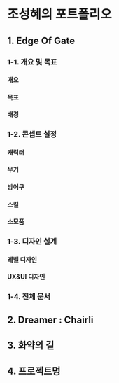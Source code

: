 
# 조성혜의 포트폴리오
## 1. Edge Of Gate
### 1-1. 개요 및 목표
#### 개요
#### 목표
#### 배경
### 1-2. 콘셉트 설정
#### 캐릭터
#### 무기
#### 방어구
#### 스킬
#### 소모품
### 1-3. 디자인 설계
#### 레벨 디자인
#### UX&UI 디자인
### 1-4. 전체 문서
## 2. Dreamer : Chairli
## 3. 화약의 길
## 4. 프로젝트명
<!-- 
5-1. 메인
5-2. 캐릭터 설정
5-3. 아이템 설정
5-4. 몬스터 설정
5-5. 배경설정
5-6. 스위치설정
 -->